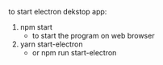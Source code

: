 to start electron dekstop app:
1. npm start
    - to start the program on web browser
2. yarn start-electron 
    - or npm run start-electron